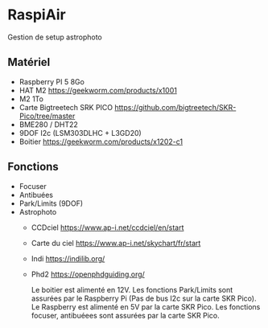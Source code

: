 # RaspiAir
Gestion de setup astrophoto

## Matériel
- Raspberry PI 5 8Go
- HAT M2 https://geekworm.com/products/x1001
- M2 1To
- Carte Bigtreetech SRK PICO https://github.com/bigtreetech/SKR-Pico/tree/master
- BME280 / DHT22
- 9DOF I2c (LSM303DLHC + L3GD20)
- Boitier https://geekworm.com/products/x1202-c1

## Fonctions
- Focuser
- Antibuées
- Park/Limits (9DOF)
- Astrophoto
  - CCDciel https://www.ap-i.net/ccdciel/en/start
  - Carte du ciel https://www.ap-i.net/skychart/fr/start
  - Indi https://indilib.org/
  - Phd2 https://openphdguiding.org/

    Le boitier est alimenté en 12V.
    Les fonctions Park/Limits sont assurées par le Raspberry Pi (Pas de bus I2c sur la carte SKR Pico).
    Le Raspberry est alimenté en 5V par la carte SKR Pico.
    Les fonctions focuser, antibuéees sont assurées par la carte SKR Pico.
